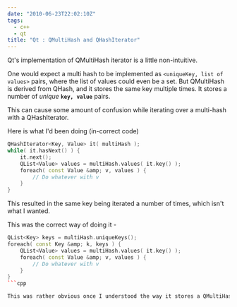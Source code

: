 ```yaml
---
date: "2010-06-23T22:02:10Z"
tags:
  - c++
  - qt
title: "Qt : QMultiHash and QHashIterator"
---
```


Qt's implementation of QMultiHash iterator is a little non-intuitive.

One would expect a multi hash to be implemented as `<uniqueKey, list of values>` pairs, where the list of values could even be a set. But QMultiHash is derived from QHash, and it stores the same key multiple times. It stores a number of _unique_ **`key, value`** pairs.

This can cause some amount of confusion while iterating over a multi-hash with a QHashIterator.

Here is what I'd been doing (in-correct code)

```cpp
QHashIterator<Key, Value> it( multiHash );
while( it.hasNext() ) {
    it.next();
    QList<Value> values = multiHash.values( it.key() );
    foreach( const Value &amp; v, values ) {
        // Do whatever with v
    }
}
```

This resulted in the same key being iterated a number of times, which isn't what I wanted.

This was the correct way of doing it -

````cpp
QList<Key> keys = multiHash.uniqueKeys();
foreach( const Key &amp; k, keys ) {
    QList<Value> values = multiHash.values( it.key() );
    foreach( const Value &amp; v, values ) {
        // Do whatever with v
    }
}
```cpp

This was rather obvious once I understood the way it stores a QMultiHash.
````
